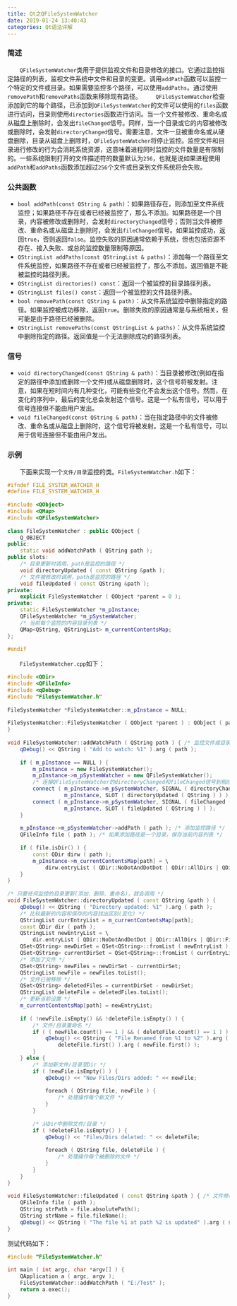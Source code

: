 ```yaml
---
title: Qt之QFileSystemWatcher
date: 2019-01-24 13:40:43
categories: Qt语法详解
---
```

### 简述

&emsp;&emsp;`QFileSystemWatcher`类用于提供监视文件和目录修改的接口。它通过监控指定路径的列表，监视文件系统中文件和目录的变更。调用`addPath`函数可以监控一个特定的文件或目录。如果需要监控多个路径，可以使用`addPaths`。通过使用`removePath`和`removePaths`函数来移除现有路径。
&emsp;&emsp;`QFileSystemWatcher`检查添加到它的每个路径，已添加到`QFileSystemWatcher`的文件可以使用的`files`函数进行访问，目录则使用`directories`函数进行访问。当一个文件被修改、重命名或从磁盘上删除时，会发出`fileChanged`信号。同样，当一个目录或它的内容被修改或删除时，会发射`directoryChanged`信号。需要注意，文件一旦被重命名或从硬盘删除，目录从磁盘上删除时，`QFileSystemWatcher`将停止监控。监控文件和目录进行修改的行为会消耗系统资源，这意味着进程同时监控的文件数量是有限制的。一些系统限制打开的文件描述符的数量默认为`256`，也就是说如果进程使用`addPath`和`addPaths`函数添加超过`256`个文件或目录到文件系统将会失败。

### 公共函数

- `bool addPath(const QString & path)`：如果路径存在，则添加至文件系统监控；如果路径不存在或者已经被监控了，那么不添加。如果路径是一个目录，内容被修改或删除时，会发射`directoryChanged`信号；否则当文件被修改、重命名或从磁盘上删除时，会发出`fileChanged`信号。如果监控成功，返回`true`，否则返回`false`。监控失败的原因通常依赖于系统，但也包括资源不存在、接入失败、或总的监控数量限制等原因。
- `QStringList addPaths(const QStringList & paths)`：添加每一个路径至文件系统监控，如果路径不存在或者已经被监控了，那么不添加。返回值是不能被监控的路径列表。
- `QStringList directories() const`：返回一个被监控的目录路径列表。
- `QStringList files() const`：返回一个被监控的文件路径列表。
- `bool removePath(const QString & path)`：从文件系统监控中删除指定的路径。如果监控被成功移除，返回`true`。删除失败的原因通常是与系统相关，但可能是由于路径已经被删除。
- `QStringList removePaths(const QStringList & paths)`：从文件系统监控中删除指定的路径。返回值是一个无法删除成功的路径列表。

### 信号

- `void directoryChanged(const QString & path)`：当目录被修改(例如在指定的路径中添加或删除一个文件)或从磁盘删除时，这个信号将被发射。注意，如果在短时间内有几种变化，可能有些变化不会发出这个信号。然而，在变化的序列中，最后的变化总会发射这个信号。这是一个私有信号，可以用于信号连接但不能由用户发出。
- `void fileChanged(const QString & path)`：当在指定路径中的文件被修改、重命名或从磁盘上删除时，这个信号将被发射。这是一个私有信号，可以用于信号连接但不能由用户发出。

### 示例

&emsp;&emsp;下面来实现一个`文件/目录`监控的类。`FileSystemWatcher.h`如下：

``` cpp
#ifndef FILE_SYSTEM_WATCHER_H
#define FILE_SYSTEM_WATCHER_H
​
#include <QObject>
#include <QMap>
#include <QFileSystemWatcher>
​
class FileSystemWatcher : public QObject {
    Q_OBJECT
public:
    static void addWatchPath ( QString path );
public slots:
    /* 目录更新时调用，path是监控的路径 */
    void directoryUpdated ( const QString &path );
    /* 文件被修改时调用，path是监控的路径 */
    void fileUpdated ( const QString &path );
private:
    explicit FileSystemWatcher ( QObject *parent = 0 );
private:
    static FileSystemWatcher *m_pInstance;
    QFileSystemWatcher *m_pSystemWatcher;
    /* 当前每个监控的内容目录列表 */
    QMap<QString, QStringList> m_currentContentsMap;
};
​
#endif
```

&emsp;&emsp;`FileSystemWatcher.cpp`如下：

``` cpp
#include <QDir>
#include <QFileInfo>
#include <qDebug>
#include "FileSystemWatcher.h"
​
FileSystemWatcher *FileSystemWatcher::m_pInstance = NULL;
​
FileSystemWatcher::FileSystemWatcher ( QObject *parent ) : QObject ( parent ) {
}
​
void FileSystemWatcher::addWatchPath ( QString path ) { /* 监控文件或目录 */
    qDebug() << QString ( "Add to watch: %1" ).arg ( path );
​
    if ( m_pInstance == NULL ) {
        m_pInstance = new FileSystemWatcher();
        m_pInstance->m_pSystemWatcher = new QFileSystemWatcher();
        /* 连接QFileSystemWatcher的directoryChanged和fileChanged信号到相应的槽 */
        connect ( m_pInstance->m_pSystemWatcher, SIGNAL ( directoryChanged ( QString ) ), \
                  m_pInstance, SLOT ( directoryUpdated ( QString ) ) );
        connect ( m_pInstance->m_pSystemWatcher, SIGNAL ( fileChanged ( QString ) ), \
                  m_pInstance, SLOT ( fileUpdated ( QString ) ) );
    }
​
    m_pInstance->m_pSystemWatcher->addPath ( path ); /* 添加监控路径 */
    QFileInfo file ( path ); /* 如果添加路径是一个目录，保存当前内容列表 */
​
    if ( file.isDir() ) {
        const QDir dirw ( path );
        m_pInstance->m_currentContentsMap[path] = \
            dirw.entryList ( QDir::NoDotAndDotDot | QDir::AllDirs | QDir::Files, QDir::DirsFirst );
    }
}
​
/* 只要任何监控的目录更新(添加、删除、重命名)，就会调用 */
void FileSystemWatcher::directoryUpdated ( const QString &path ) {
    qDebug() << QString ( "Directory updated: %1" ).arg ( path );
    /* 比较最新的内容和保存的内容找出区别(变化) */
    QStringList currEntryList = m_currentContentsMap[path];
    const QDir dir ( path );
    QStringList newEntryList = \
        dir.entryList ( QDir::NoDotAndDotDot | QDir::AllDirs | QDir::Files, QDir::DirsFirst );
    QSet<QString> newDirSet = QSet<QString>::fromList ( newEntryList );
    QSet<QString> currentDirSet = QSet<QString>::fromList ( currEntryList );
    /* 添加了文件 */
    QSet<QString> newFiles = newDirSet - currentDirSet;
    QStringList newFile = newFiles.toList();
    /* 文件已被移除 */
    QSet<QString> deletedFiles = currentDirSet - newDirSet;
    QStringList deleteFile = deletedFiles.toList();
    /* 更新当前设置 */
    m_currentContentsMap[path] = newEntryList;
​
    if ( !newFile.isEmpty() && !deleteFile.isEmpty() ) {
        /* 文件/目录重命名 */
        if ( ( newFile.count() == 1 ) && ( deleteFile.count() == 1 ) ) {
            qDebug() << QString ( "File Renamed from %1 to %2" ).arg (
                deleteFile.first() ).arg ( newFile.first() );
        }
    } else {
        /* 添加新文件/目录至Dir */
        if ( !newFile.isEmpty() ) {
            qDebug() << "New Files/Dirs added: " << newFile;
​
            foreach ( QString file, newFile ) {
                /* 处理操作每个新文件 */
            }
        }
​
        /* 从Dir中删除文件/目录 */
        if ( !deleteFile.isEmpty() ) {
            qDebug() << "Files/Dirs deleted: " << deleteFile;
​
            foreach ( QString file, deleteFile ) {
                /* 处理操作每个被删除的文件 */
            }
        }
    }
}
​
void FileSystemWatcher::fileUpdated ( const QString &path ) { /* 文件修改时调用 */
    QFileInfo file ( path );
    QString strPath = file.absolutePath();
    QString strName = file.fileName();
    qDebug() << QString ( "The file %1 at path %2 is updated" ).arg ( strName ).arg ( strPath );
}
```

测试代码如下：

``` cpp
#include "FileSystemWatcher.h"
​
int main ( int argc, char *argv[] ) {
    QApplication a ( argc, argv );
    FileSystemWatcher::addWatchPath ( "E:/Test" );
    return a.exec();
}
```